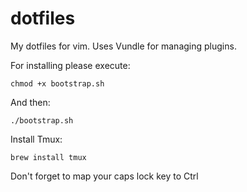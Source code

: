 # dotfiles

My dotfiles for vim. Uses Vundle for managing plugins.

For installing please execute:

```
chmod +x bootstrap.sh
```

And then:

```
./bootstrap.sh
```

Install Tmux: 

```
brew install tmux
```

Don't forget to map your caps lock key to Ctrl
